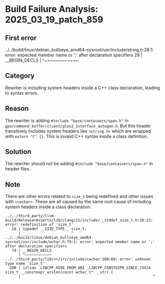 # Build Failure Analysis: 2025_03_19_patch_859

## First error

../../build/linux/debian_bullseye_amd64-sysroot/usr/include/string.h:28:1: error: expected member name or ';' after declaration specifiers
   28 | __BEGIN_DECLS
      | ^~~~~~~~~~~~~

## Category
Rewriter is including system headers inside a C++ class declaration, leading to syntax errors.

## Reason
The rewriter is adding `#include "base/containers/span.h"` in `gpu/command_buffer/client/gles2_interface_autogen.h`. But this header transitively includes system headers like `<string.h>` which are wrapped with `extern "C" {}`. This is invalid C++ syntax inside a class definition.

## Solution
The rewriter should not be adding `#include "base/containers/span.h"` in header files.

## Note
There are other errors related to `size_t` being redefined and other issues with `<cwchar>`. These are all caused by the same root cause of including system headers inside a class declaration.
```
../../third_party/llvm-build/Release+Asserts/lib/clang/21/include/__stddef_size_t.h:18:23: error: redefinition of 'size_t'
   18 | typedef __SIZE_TYPE__ size_t;
      |                       ^
../../build/linux/debian_bullseye_amd64-sysroot/usr/include/wchar.h:79:1: error: expected member name or ';' after declaration specifiers
   79 | __BEGIN_DECLS
      | ^~~~~~~~~~~~~
../../third_party/libc++/src/include/cwchar:200:60: error: unknown type name 'size_t'
  200 | inline _LIBCPP_HIDE_FROM_ABI _LIBCPP_CONSTEXPR_SINCE_CXX14 size_t __constexpr_wcslen(const wchar_t* __str) {
      |                                                            ^